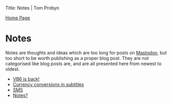 Title: Notes | Tom Probyn

[Home Page](https://tomprobyn.uk/)

# Notes

Notes are thoughts and ideas which are too long for posts on [Mastodon](https://mastodon.scot/@tomprobyn), but too short to be worth publishing as a proper blog post. They are not categorised like blog posts are, and are all presented here from newest to oldest.

- [VB6 is back!](./vb6_browser.html)
- [Currency conversions in subtitles](./currency_subtitles.html)
- [SMS](./sms.html)
- [Notes?](./what_notes.html)